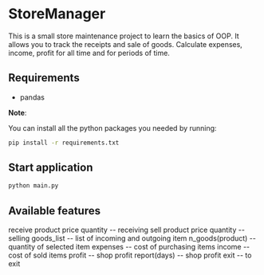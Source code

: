 # StoreManager

This is a small store maintenance project to learn the basics of OOP. 
It allows you to track the receipts and sale of goods. Calculate expenses, income, profit for all time and for periods of time.


## Requirements
* pandas

**Note**:

You can install all the python packages you needed by running:
```bash
pip install -r requirements.txt
```

## Start application
```bash
python main.py 
```

## Available features

receive product price quantity  -- receiving 
sell product price quantity     -- selling
goods_list                      -- list of incoming and outgoing item
n_goods(product)                -- quantity of selected item
expenses                        -- cost of purchasing items
income                          -- cost of sold items
profit                          -- shop profit
report(days)                    -- shop profit
exit                            -- to exit


